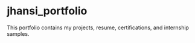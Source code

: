 # jhansi_portfolio
This portfolio contains my projects, resume, certifications, and internship samples.
